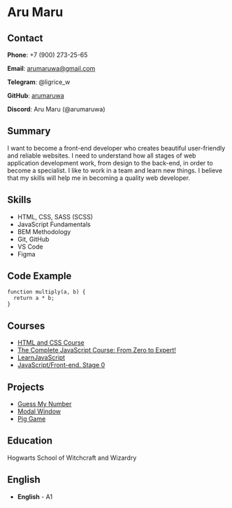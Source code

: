 # Aru Maru

## Contact

**Phone**: +7 (900) 273-25-65

**Email**: arumaruwa@gmail.com

**Telegram**: @ligrice_w

**GitHub**: [arumaruwa](https://github.com/arumaruwa)

**Discord**: Aru Maru (@arumaruwa)

## Summary

I want to become a front-end developer who creates beautiful user-friendly and reliable websites.
I need to understand how all stages of web application development work, from design to the back-end, in order to become a specialist.
I like to work in a team and learn new things.
I believe that my skills will help me in becoming a quality web developer.

## Skills

- HTML, CSS, SASS (SCSS)
- JavaScript Fundamentals
- BEM Methodology
- Git, GitHub
- VS Code
- Figma

## Code Example

```
function multiply(a, b) {
  return a * b;
}
```

## Courses

- [HTML and CSS Course](https://edu.fls.guru/)
- [The Complete JavaScript Course: From Zero to Expert!](https://www.udemy.com/course/the-complete-javascript-course/)
- [LearnJavaScript](https://learn.javascript.ru/)
- [JavaScript/Front-end. Stage 0](https://rs.school/js-stage0/)

## Projects

- [Guess My Number](https://ligrice-w.github.io/guess-my-number/)
- [Modal Window](https://ligrice-w.github.io/modal-window/)
- [Pig Game](https://ligrice-w.github.io/pig-game/)

## Education

Hogwarts School of Witchcraft and Wizardry

## English

- **English** - A1
